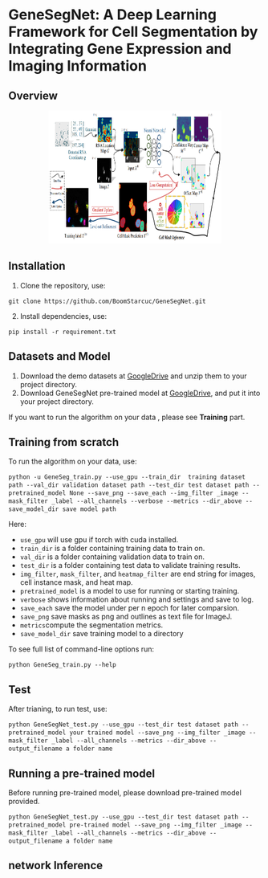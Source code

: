# GeneSegNet: A Deep Learning Framework for Cell Segmentation by Integrating Gene Expression and Imaging Information

## Overview
<div align=center><img src="https://github.com/BoomStarcuc/GeneSegNet/blob/master/data/GeneSegNet_framework.png" width="345" height="265"/></div>

## Installation
1. Clone the repository, use:

``` 
git clone https://github.com/BoomStarcuc/GeneSegNet.git
```

2. Install dependencies, use:

```
pip install -r requirement.txt
```

## Datasets and Model

1. Download the demo datasets at [GoogleDrive](https://drive.google.com/drive/folders/1rF6U5fSq8D-UpZW-iUy4DG16dyxAzvK7?usp=share_link) and unzip them to your project directory.
2. Download GeneSegNet pre-trained model at [GoogleDrive](https://drive.google.com/drive/folders/1hzavxQ_zkH6At0vkCzskyg7hlRnKDEC3?usp=sharing), and put it into your project directory.

If you want to run the algorithm on your data , please see  **Training** part.

## Training from scratch
To run the algorithm on your data, use:

```
python -u GeneSeg_train.py --use_gpu --train_dir  training dataset path --val_dir validation dataset path --test_dir test dataset path --pretrained_model None --save_png --save_each --img_filter _image --mask_filter _label --all_channels --verbose --metrics --dir_above --save_model_dir save model path
```

Here:

- ```use_gpu``` will use gpu if torch with cuda installed.
- ```train_dir``` is a folder containing training data to train on.
- ```val_dir``` is a folder containing validation data to train on.
- ```test_dir``` is a folder containing test data to validate training results.
- ```img_filter```, ```mask_filter```, and ```heatmap_filter``` are end string for images, cell instance mask, and heat map.
- ```pretrained_model``` is a model to use for running or starting training.
- ```verbose``` shows information about running and settings and save to log.
- ```save_each``` save the model under per n epoch for later comparsion.
- ```save_png``` save masks as png and outlines as text file for ImageJ.
- ```metrics```compute the segmentation metrics.
- ```save_model_dir``` save training model to a directory

To see full list of command-line options run:

```
python GeneSeg_train.py --help
```
## Test

After trianing, to run test, use:

```
python GeneSegNet_test.py --use_gpu --test_dir test dataset path --pretrained_model your trained model --save_png --img_filter _image --mask_filter _label --all_channels --metrics --dir_above --output_filename a folder name
```

## Running a pre-trained model
Before running pre-trained model, please download pre-trained model provided. 

```
python GeneSegNet_test.py --use_gpu --test_dir test dataset path --pretrained_model pre-trained model --save_png --img_filter _image --mask_filter _label --all_channels --metrics --dir_above --output_filename a folder name
```

## network Inference



